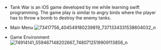 - Tank War is an iOS game developed by me while learning swift programming. The game play is similar to angry birds where the player has to throw a bomb to destroy the enemy tanks.

- Main Menu
![73417756_404549180239819_7371334331538604032_n](https://user-images.githubusercontent.com/30482314/67821429-52ee5b80-fa93-11e9-8c41-620cf267efcb.jpg)

- Game Environment
![74914141_559467148202667_7480712519909113856_n](https://user-images.githubusercontent.com/30482314/67821431-52ee5b80-fa93-11e9-93b0-ff82f9d75a35.jpg)
